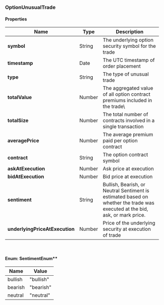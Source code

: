 
[//]: # (CLASS:OptionUnusualTrade)

[//]: # (KIND:object)

### OptionUnusualTrade

#### Properties

[//]: # (START_DEFINITION)

Name | Type | Description
------------ | ------------- | -------------
**symbol** | String | The underlying option security symbol for the trade &nbsp;
**timestamp** | Date | The UTC timestamp of order placement &nbsp;
**type** | String | The type of unusual trade &nbsp;
**totalValue** | Number | The aggregated value of all option contract premiums included in the trade\\ &nbsp;
**totalSize** | Number | The total number of contracts involved in a single transaction &nbsp;
**averagePrice** | Number | The average premium paid per option contract &nbsp;
**contract** | String | The option contract symbol &nbsp;
**askAtExecution** | Number | Ask price at execution &nbsp;
**bidAtExecution** | Number | Bid price at execution &nbsp;
**sentiment** | String | Bullish, Bearish, or Neutral Sentiment is estimated based on whether the trade was executed at the bid, ask, or mark price. &nbsp;
**underlyingPriceAtExecution** | Number | Price of the underlying security at execution of trade &nbsp;

[//]: # (END_DEFINITION)



<br/>

#### Enum: SentimentEnum**

Name | Value
---- | -----
bullish | &quot;bullish&quot;
bearish | &quot;bearish&quot;
neutral | &quot;neutral&quot;



